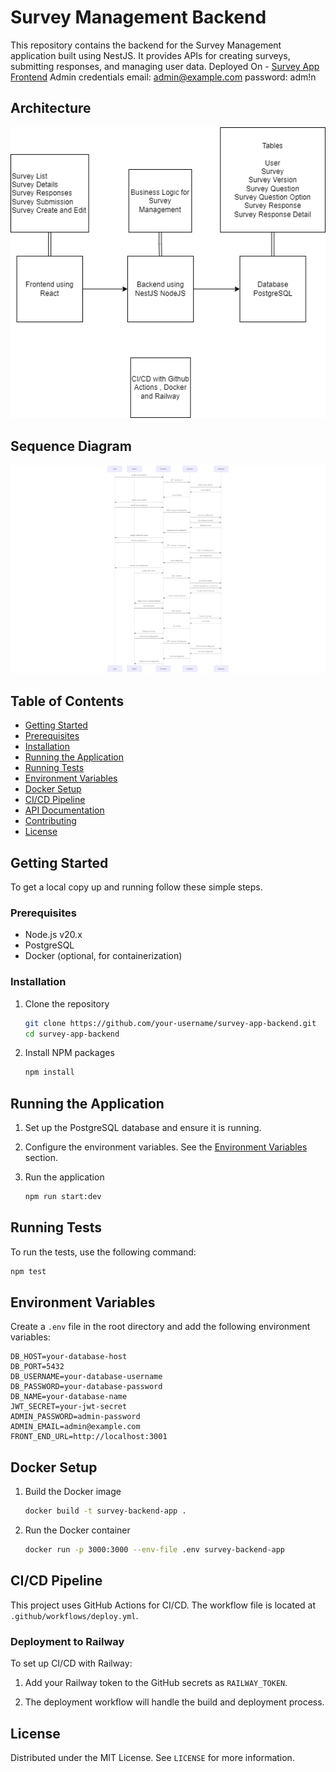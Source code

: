 
# Survey Management Backend

This repository contains the backend for the Survey Management application built using NestJS. It provides APIs for creating surveys, submitting responses, and managing user data.
Deployed On - [Survey App Frontend](https://survey-app-frontend-production.up.railway.app/surveys)
Admin credentials
email: admin@example.com
password: adm!n

## Architecture

![Architecture Diagram](./images/architecture-diagram.png)

## Sequence Diagram

![Sequence Diagram](./images/sequence-diagram.png)

## Table of Contents

- [Getting Started](#getting-started)
- [Prerequisites](#prerequisites)
- [Installation](#installation)
- [Running the Application](#running-the-application)
- [Running Tests](#running-tests)
- [Environment Variables](#environment-variables)
- [Docker Setup](#docker-setup)
- [CI/CD Pipeline](#cicd-pipeline)
- [API Documentation](#api-documentation)
- [Contributing](#contributing)
- [License](#license)

## Getting Started

To get a local copy up and running follow these simple steps.

### Prerequisites

- Node.js v20.x
- PostgreSQL
- Docker (optional, for containerization)

### Installation

1. Clone the repository
   ```sh
   git clone https://github.com/your-username/survey-app-backend.git
   cd survey-app-backend
   ```

2. Install NPM packages
   ```sh
   npm install
   ```

## Running the Application

1. Set up the PostgreSQL database and ensure it is running.

2. Configure the environment variables. See the [Environment Variables](#environment-variables) section.

3. Run the application
   ```sh
   npm run start:dev
   ```

## Running Tests

To run the tests, use the following command:

```sh
npm test
```

## Environment Variables

Create a `.env` file in the root directory and add the following environment variables:

```env
DB_HOST=your-database-host
DB_PORT=5432
DB_USERNAME=your-database-username
DB_PASSWORD=your-database-password
DB_NAME=your-database-name
JWT_SECRET=your-jwt-secret
ADMIN_PASSWORD=admin-password
ADMIN_EMAIL=admin@example.com
FRONT_END_URL=http://localhost:3001
```

## Docker Setup

1. Build the Docker image
   ```sh
   docker build -t survey-backend-app .
   ```

2. Run the Docker container
   ```sh
   docker run -p 3000:3000 --env-file .env survey-backend-app
   ```

## CI/CD Pipeline

This project uses GitHub Actions for CI/CD. The workflow file is located at `.github/workflows/deploy.yml`.

### Deployment to Railway

To set up CI/CD with Railway:

1. Add your Railway token to the GitHub secrets as `RAILWAY_TOKEN`.

2. The deployment workflow will handle the build and deployment process.

## License

Distributed under the MIT License. See `LICENSE` for more information.
